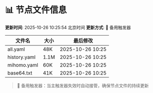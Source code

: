 # 📊 节点文件信息

**更新时间**: 2025-10-26 10:25:54 北京时间
**更新方式**: 🔄 备用触发器

| 文件名 | 大小 | 最后修改 |
|--------|------|----------|
| all.yaml | 48K | 2025-10-26 10:25 |
| history.yaml | 1.1M | 2025-10-26 10:25 |
| mihomo.yaml | 60K | 2025-10-26 10:25 |
| base64.txt | 41K | 2025-10-26 10:25 |

> 🔄 备用触发器：当主触发器失效时自动接管，确保节点文件的持续更新
